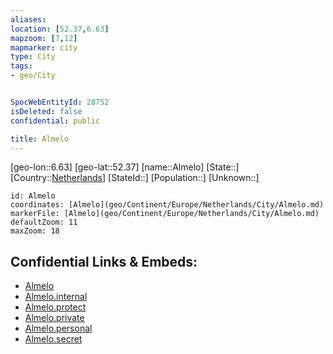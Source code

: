 ```yaml
---
aliases: 
location: [52.37,6.63]
mapzoom: [7,12] 
mapmarker: city 
type: City
tags:
- geo/City


SpocWebEntityId: 28752
isDeleted: false
confidential: public

title: Almelo
---
```

[geo-lon::6.63]
[geo-lat::52.37]
[name::Almelo]
[State::]
[Country::[Netherlands](geo/Continent/Europe/Netherlands.md)]
[StateId::]
[Population::]
[Unknown::]


```leaflet
id: Almelo
coordinates: [Almelo](geo/Continent/Europe/Netherlands/City/Almelo.md)
markerFile: [Almelo](geo/Continent/Europe/Netherlands/City/Almelo.md)
defaultZoom: 11 
maxZoom: 18
```


## Confidential Links & Embeds: 
- [Almelo](../../../../../../_public/geo/Continent/Europe/Netherlands/City/Almelo.md) 
- [Almelo.internal](../../../../../../_internal/geo/Continent/Europe/Netherlands/City/Almelo.internal.md) 
- [Almelo.protect](../../../../../../_protect/geo/Continent/Europe/Netherlands/City/Almelo.protect.md) 
- [Almelo.private](../../../../../../_private/geo/Continent/Europe/Netherlands/City/Almelo.private.md) 
- [Almelo.personal](../../../../../../_personal/geo/Continent/Europe/Netherlands/City/Almelo.personal.md) 
- [Almelo.secret](../../../../../../_secret/geo/Continent/Europe/Netherlands/City/Almelo.secret.md) 
